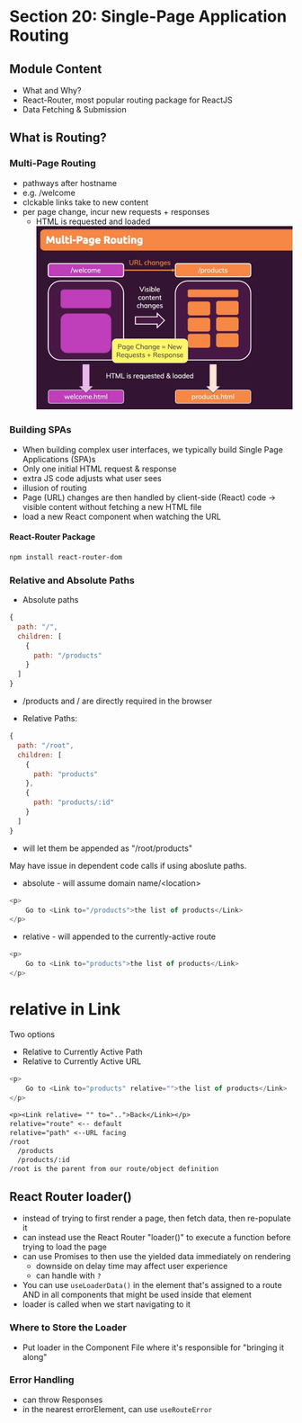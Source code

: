 # Section 20: Single-Page Application Routing

## Module Content
* What and Why?
* React-Router, most popular routing package for ReactJS
* Data Fetching & Submission

## What is Routing?

### Multi-Page Routing
* pathways after hostname
* e.g. /welcome
* clckable links take to new content
* per page change, incur new requests + responses
  * HTML is requested and loaded
![HTML request lifecycle](./multipagerouting.png)

### Building SPAs
* When building complex user interfaces, we typically build Single Page Applications (SPA)s
* Only one initial HTML request & response
* extra JS code adjusts what user sees
* illusion of routing
* Page (URL) changes are then handled by client-side (React) code -> visible content without fetching a new HTML file
* load a new React component when watching the URL

#### React-Router Package

```bash
npm install react-router-dom
```
### Relative and Absolute Paths

* Absolute paths
```javascript
{
  path: "/",
  children: [
    {
      path: "/products"
    }
  ]
}
```
  * /products and / are directly required in the browser

* Relative Paths:
```javascript
{
  path: "/root",
  children: [
    {
      path: "products"
    },
    {
      path: "products/:id"
    }
  ]
}
```
* will let them be appended as "/root/products"

May have issue in dependent code calls if using aboslute paths.
* absolute - will assume domain name/\<location\>
```javascript
<p>
    Go to <Link to="/products">the list of products</Link>
</p>
```
* relative - will appended to the currently-active route
```javascript
<p>
    Go to <Link to="products">the list of products</Link>
</p>
```

# relative in Link

Two options
* Relative to Currently Active Path
* Relative to Currently Active URL
```javascript
<p>
    Go to <Link to="products" relative="">the list of products</Link>
</p>
```
```
<p><Link relative= "" to="..">Back</Link></p>
relative="route" <-- default
relative="path" <--URL facing
/root
  /products
  /products/:id
/root is the parent from our route/object definition

```

## React Router loader()

* instead of trying to first render a page, then fetch data, then re-populate it
* can instead use the React Router "loader()" to execute a function before trying to load the page
* can use Promises to then use the yielded data immediately on rendering
  * downside on delay time may affect user experience
  * can handle with ```?```
* You can use ```useLoaderData()``` in the element that's assigned to a route AND in all components that might be used inside that element
* loader is called when we start navigating to it

### Where to Store the Loader
* Put loader in the Component File where it's responsible for "bringing it along"

### Error Handling
* can throw Responses
* in the nearest errorElement, can use ```useRouteError```

